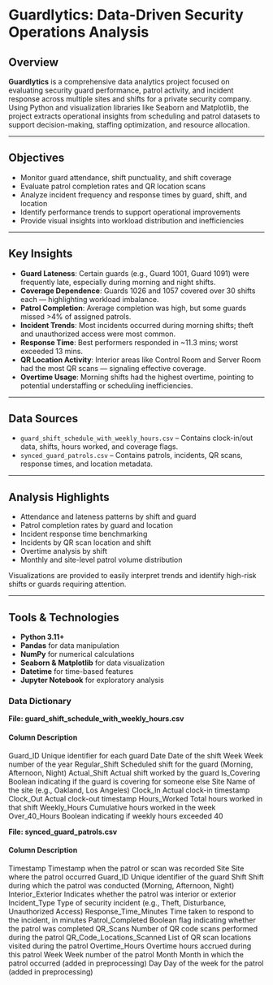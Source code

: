 #  Guardlytics: Data-Driven Security Operations Analysis

##  Overview

**Guardlytics** is a comprehensive data analytics project focused on evaluating security guard performance, patrol activity, and incident response across multiple sites and shifts for a private security company. Using Python and visualization libraries like Seaborn and Matplotlib, the project extracts operational insights from scheduling and patrol datasets to support decision-making, staffing optimization, and resource allocation.

---

##  Objectives

- Monitor guard attendance, shift punctuality, and shift coverage
- Evaluate patrol completion rates and QR location scans
- Analyze incident frequency and response times by guard, shift, and location
- Identify performance trends to support operational improvements
- Provide visual insights into workload distribution and inefficiencies

---

##  Key Insights

- **Guard Lateness**: Certain guards (e.g., Guard 1001, Guard 1091) were frequently late, especially during morning and night shifts.
- **Coverage Dependence**: Guards 1026 and 1057 covered over 30 shifts each — highlighting workload imbalance.
- **Patrol Completion**: Average completion was high, but some guards missed >4% of assigned patrols.
- **Incident Trends**: Most incidents occurred during morning shifts; theft and unauthorized access were most common.
- **Response Time**: Best performers responded in ~11.3 mins; worst exceeded 13 mins.
- **QR Location Activity**: Interior areas like Control Room and Server Room had the most QR scans — signaling effective coverage.
- **Overtime Usage**: Morning shifts had the highest overtime, pointing to potential understaffing or scheduling inefficiencies.

---

##  Data Sources

- `guard_shift_schedule_with_weekly_hours.csv` – Contains clock-in/out data, shifts, hours worked, and coverage flags.
- `synced_guard_patrols.csv` – Contains patrols, incidents, QR scans, response times, and location metadata.

---

##  Analysis Highlights

- Attendance and lateness patterns by shift and guard
- Patrol completion rates by guard and location
- Incident response time benchmarking
- Incidents by QR scan location and shift
- Overtime analysis by shift
- Monthly and site-level patrol volume distribution

Visualizations are provided to easily interpret trends and identify high-risk shifts or guards requiring attention.

---

##  Tools & Technologies

- **Python 3.11+**
- **Pandas** for data manipulation
- **NumPy** for numerical calculations
- **Seaborn & Matplotlib** for data visualization
- **Datetime** for time-based features
- **Jupyter Notebook** for exploratory analysis


### Data Dictionary
**File: guard_shift_schedule_with_weekly_hours.csv**
#### Column	                   Description
Guard_ID	                 Unique identifier for each guard
Date	                     Date of the shift
Week	                     Week number of the year
Regular_Shift	             Scheduled shift for the guard (Morning, Afternoon, Night)
Actual_Shift	             Actual shift worked by the guard
Is_Covering	               Boolean indicating if the guard is covering for someone else
Site	                     Name of the site (e.g., Oakland, Los Angeles)
Clock_In	                 Actual clock-in timestamp
Clock_Out	                 Actual clock-out timestamp
Hours_Worked	             Total hours worked in that shift
Weekly_Hours	             Cumulative hours worked in the week
Over_40_Hours            	 Boolean indicating if weekly hours exceeded 40

**File: synced_guard_patrols.csv**
#### Column	                   Description
Timestamp	                 Timestamp when the patrol or scan was recorded
Site	                     Site where the patrol occurred
Guard_ID	                 Unique identifier of the guard
Shift	                     Shift during which the patrol was conducted (Morning, Afternoon, Night)
Interior_Exterior	         Indicates whether the patrol was interior or exterior
Incident_Type	             Type of security incident (e.g., Theft, Disturbance, Unauthorized Access)
Response_Time_Minutes	     Time taken to respond to the incident, in minutes
Patrol_Completed	         Boolean flag indicating whether the patrol was completed
QR_Scans	                 Number of QR code scans performed during the patrol
QR_Code_Locations_Scanned	 List of QR scan locations visited during the patrol
Overtime_Hours	           Overtime hours accrued during this patrol
Week	                     Week number of the patrol
Month	                     Month in which the patrol occurred (added in preprocessing)
Day	                       Day of the week for the patrol (added in preprocessing)

